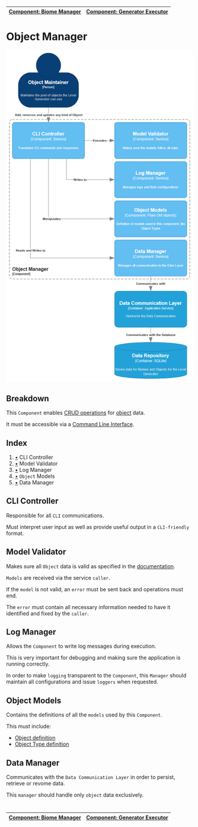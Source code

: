 | [Component: Biome Manager](component_biome.md) | [Component: Generator Executor](component_executor.md) |
| ---------------------------------------------- | ------------------------------------------------------ |

# Object Manager

![Component Diagram](diagrams/imgs/component_object_manager.png)

## Breakdown

This `Component` enables [CRUD operations](https://en.wikipedia.org/wiki/Create,_read,_update_and_delete) for [object](../requirements/definitions/object_definition.md) data.

It must be accessible via a [Command Line Interface](https://en.wikipedia.org/wiki/Command-line_interface).

## Index

1. [•](#cli-controller) CLI Controller
1. [•](#model-validator) Model Validator
1. [•](#log-manager) Log Manager
1. [•](#object-models) `Object` Models
1. [•](#data-manager) Data Manager

## CLI Controller

Responsible for all `CLI` communications.

Must interpret user input as well as provide useful output in a `CLI-friendly` format.

## Model Validator

Makes sure all `Object` data is valid as specified in the [documentation](../requirements/definitions/object_definition.md).

`Models` are received via the service `caller`.

If the `model` is not valid, an `error` must be sent back and operations must end.

The `error` must contain all necessary information needed to have it identified and fixed by the `caller`.

## Log Manager

Allows the `Component` to write log messages during execution.

This is very important for debugging and making sure the application is running correctly.

In order to make `logging` transparent to the `Component`, this `Manager` should maintain all configurations and issue `loggers` when requested.

## Object Models

Contains the definitions of all the `models` used by this `Component`.

This must include:

- [Object definition](../requirements/definitions/object_definition.md)
- [Object Type definition](../requirements/definitions/object_type_definition.md)

## Data Manager

Communicates with the `Data Communication Layer` in order to persist, retrieve or revome data.

This `manager` should handle only `object` data exclusively.

#

| [Component: Biome Manager](component_biome.md) | [Component: Generator Executor](component_executor.md) |
| ---------------------------------------------- | ------------------------------------------------------ |
